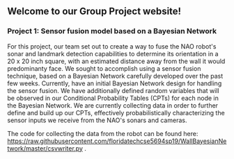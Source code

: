 ## Welcome to our Group Project website!

### Project 1: Sensor fusion model based on a Bayesian Network

For this project, our team set out to create a way to fuse the NAO robot's sonar and landmark detection capabilities to determine its orientation in a 20 x 20 inch square, with an estimated distance away from the wall it would predominanty face. We sought to accomplish using a sensor fusion technique, based on a Bayesian Network carefully developed over the past few weeks. Currently, have an initial Bayesian Network design for handling the sensor fusion. We have additionally defined random variables that will be observed in our Conditional Probability Tables (CPTs) for each node in the Bayesian Network. We are currently collecting data in order to further define and build up our CPTs, effectively probabilistically characterizing the sensor inputs we receive from the NAO's sonars and cameras.

The code for collecting the data from the robot can be found here: https://raw.githubusercontent.com/floridatechcse5694sp19/WallBayesianNetwork/master/csvwriter.py .
